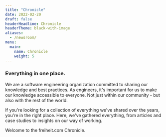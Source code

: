 ```yaml
---
title: "Chronicle"
date: 2022-02-20
draft: false
headerHeadline: Chronicle
headerTheme: black-with-image
aliases:
  - /newsroom/
menu:
  main:
    name: Chronicle
    weight: 5
---
```


### Everything in one place.

We are a software engineering organization committed to sharing our knowledge and best practices. As engineers, it's important for us to make our knowledge accessible to everyone. Not just within our community - but also with the rest of the world. 

If you're looking for a collection of everything we've shared over the years, you're in the right place. Here, we've gathered everything, from articles and case studies to insights on our way of working.

Welcome to the freiheit.com Chronicle.
